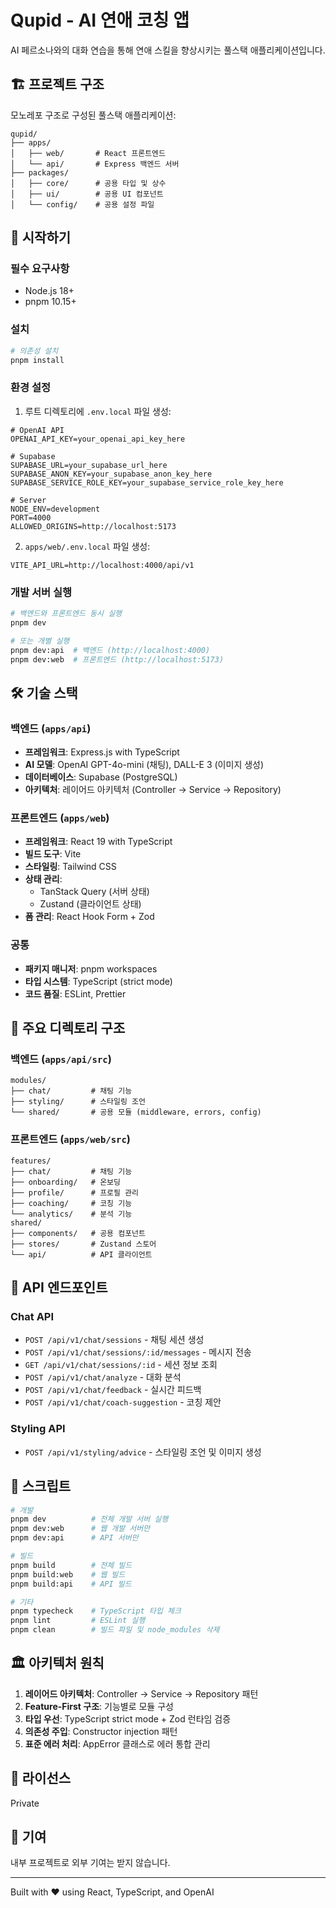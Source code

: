# Qupid - AI 연애 코칭 앱

AI 페르소나와의 대화 연습을 통해 연애 스킬을 향상시키는 풀스택 애플리케이션입니다.

## 🏗️ 프로젝트 구조

모노레포 구조로 구성된 풀스택 애플리케이션:

```
qupid/
├── apps/
│   ├── web/       # React 프론트엔드
│   └── api/       # Express 백엔드 서버
├── packages/
│   ├── core/      # 공용 타입 및 상수
│   ├── ui/        # 공용 UI 컴포넌트
│   └── config/    # 공용 설정 파일
```

## 🚀 시작하기

### 필수 요구사항

- Node.js 18+
- pnpm 10.15+

### 설치

```bash
# 의존성 설치
pnpm install
```

### 환경 설정

1. 루트 디렉토리에 `.env.local` 파일 생성:

```env
# OpenAI API
OPENAI_API_KEY=your_openai_api_key_here

# Supabase
SUPABASE_URL=your_supabase_url_here
SUPABASE_ANON_KEY=your_supabase_anon_key_here
SUPABASE_SERVICE_ROLE_KEY=your_supabase_service_role_key_here

# Server
NODE_ENV=development
PORT=4000
ALLOWED_ORIGINS=http://localhost:5173
```

2. `apps/web/.env.local` 파일 생성:

```env
VITE_API_URL=http://localhost:4000/api/v1
```

### 개발 서버 실행

```bash
# 백엔드와 프론트엔드 동시 실행
pnpm dev

# 또는 개별 실행
pnpm dev:api  # 백엔드 (http://localhost:4000)
pnpm dev:web  # 프론트엔드 (http://localhost:5173)
```

## 🛠️ 기술 스택

### 백엔드 (`apps/api`)
- **프레임워크**: Express.js with TypeScript
- **AI 모델**: OpenAI GPT-4o-mini (채팅), DALL-E 3 (이미지 생성)
- **데이터베이스**: Supabase (PostgreSQL)
- **아키텍처**: 레이어드 아키텍처 (Controller → Service → Repository)

### 프론트엔드 (`apps/web`)
- **프레임워크**: React 19 with TypeScript
- **빌드 도구**: Vite
- **스타일링**: Tailwind CSS
- **상태 관리**: 
  - TanStack Query (서버 상태)
  - Zustand (클라이언트 상태)
- **폼 관리**: React Hook Form + Zod

### 공통
- **패키지 매니저**: pnpm workspaces
- **타입 시스템**: TypeScript (strict mode)
- **코드 품질**: ESLint, Prettier

## 📁 주요 디렉토리 구조

### 백엔드 (`apps/api/src`)
```
modules/
├── chat/         # 채팅 기능
├── styling/      # 스타일링 조언
└── shared/       # 공용 모듈 (middleware, errors, config)
```

### 프론트엔드 (`apps/web/src`)
```
features/
├── chat/         # 채팅 기능
├── onboarding/   # 온보딩
├── profile/      # 프로필 관리
├── coaching/     # 코칭 기능
└── analytics/    # 분석 기능
shared/
├── components/   # 공용 컴포넌트
├── stores/       # Zustand 스토어
└── api/          # API 클라이언트
```

## 🔌 API 엔드포인트

### Chat API
- `POST /api/v1/chat/sessions` - 채팅 세션 생성
- `POST /api/v1/chat/sessions/:id/messages` - 메시지 전송
- `GET /api/v1/chat/sessions/:id` - 세션 정보 조회
- `POST /api/v1/chat/analyze` - 대화 분석
- `POST /api/v1/chat/feedback` - 실시간 피드백
- `POST /api/v1/chat/coach-suggestion` - 코칭 제안

### Styling API
- `POST /api/v1/styling/advice` - 스타일링 조언 및 이미지 생성

## 📝 스크립트

```bash
# 개발
pnpm dev          # 전체 개발 서버 실행
pnpm dev:web      # 웹 개발 서버만
pnpm dev:api      # API 서버만

# 빌드
pnpm build        # 전체 빌드
pnpm build:web    # 웹 빌드
pnpm build:api    # API 빌드

# 기타
pnpm typecheck    # TypeScript 타입 체크
pnpm lint         # ESLint 실행
pnpm clean        # 빌드 파일 및 node_modules 삭제
```

## 🏛️ 아키텍처 원칙

1. **레이어드 아키텍처**: Controller → Service → Repository 패턴
2. **Feature-First 구조**: 기능별로 모듈 구성
3. **타입 우선**: TypeScript strict mode + Zod 런타임 검증
4. **의존성 주입**: Constructor injection 패턴
5. **표준 에러 처리**: AppError 클래스로 에러 통합 관리

## 📄 라이선스

Private

## 🤝 기여

내부 프로젝트로 외부 기여는 받지 않습니다.

---

Built with ❤️ using React, TypeScript, and OpenAI